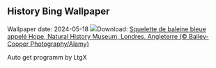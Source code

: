 ## History Bing Wallpaper
Wallpaper date: 2024-05-18
![](https://www.bing.com/th?id=OHR.MuseumWhale_FR-FR7280247552_UHD.jpg&w=1000)Download: [Squelette de baleine bleue appelé Hope, Natural History Museum, Londres, Angleterre (© Bailey-Cooper Photography/Alamy)](https://www.bing.com/th?id=OHR.MuseumWhale_FR-FR7280247552_UHD.jpg)

Auto get programm by LtgX
